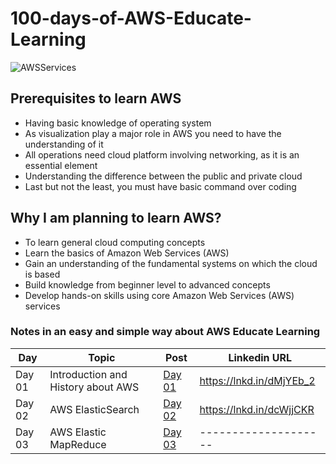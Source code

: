 # 100-days-of-AWS-Educate-Learning

![AWSServices](https://user-images.githubusercontent.com/40186859/176101941-157c3d9c-eba4-483a-beec-88fd307749e9.png)

## Prerequisites to learn AWS
* Having basic knowledge of operating system
* As visualization play a major role in AWS you need to have the understanding of it
* All operations need cloud platform involving networking, as it is an essential element
* Understanding the difference between the public and private cloud
* Last but not the least, you must have basic command over coding

## Why I am planning to learn AWS?
* To learn general cloud computing concepts
* Learn the basics of Amazon Web Services (AWS)
* Gain an understanding of the fundamental systems on which the cloud is based
* Build knowledge from beginner level to advanced concepts
* Develop hands-on skills using core Amazon Web Services (AWS) services

### Notes in an easy and simple way about AWS Educate Learning
| Day                            | Topic       | Post | Linkedin URL|
| -----------------------------  | ----------- |------|-------------|
| Day 01  | Introduction and History about AWS| [Day 01](https://github.com/ghimiresunil/100-days-of-AWS-Educate-Learning/blob/main/Day_01.md)| https://lnkd.in/dMjYEb_2 |
| Day 02  | AWS ElasticSearch| [Day 02](https://github.com/ghimiresunil/100-days-of-AWS-Educate-Learning/blob/main/Day_02.md)| https://lnkd.in/dcWjjCKR |
| Day 03 | AWS Elastic MapReduce | [Day 03](https://github.com/ghimiresunil/100-days-of-AWS-Educate-Learning/blob/main/Day_03.md)| -------------------- |
